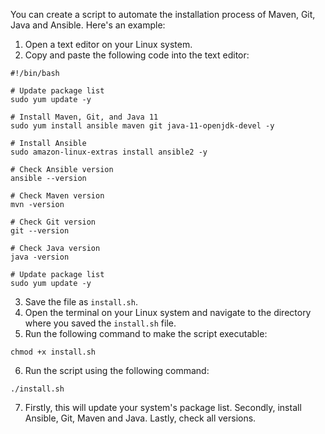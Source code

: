 You can create a script to automate the installation process of Maven, Git, Java and Ansible. Here's an example:

1. Open a text editor on your Linux system.
2. Copy and paste the following code into the text editor:

```shell
#!/bin/bash

# Update package list
sudo yum update -y

# Install Maven, Git, and Java 11
sudo yum install ansible maven git java-11-openjdk-devel -y

# Install Ansible
sudo amazon-linux-extras install ansible2 -y

# Check Ansible version
ansible --version

# Check Maven version
mvn -version

# Check Git version
git --version

# Check Java version
java -version

# Update package list
sudo yum update -y
```

3. Save the file as `install.sh`.
4. Open the terminal on your Linux system and navigate to the directory where you saved the `install.sh` file.
5. Run the following command to make the script executable:

```shell
chmod +x install.sh
```

6. Run the script using the following command:

```shell
./install.sh
```

7. Firstly, this will update your system's package list. Secondly, install Ansible, Git, Maven and Java. Lastly, check all versions.